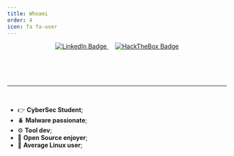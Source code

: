 ```yaml
---
title: Whoami
order: 4
icon: fa fa-user
---
```


<div id="badges" align="center">
      <a href="https://www.linkedin.com/in/cong-khai-nguyen-insacvl/" target="_blank">
        <img src="https://img.shields.io/badge/LinkedIn-blue?style=for-the-badge&logo=linkedin&logoColor=white"
          alt="LinkedIn Badge" />
      </a>
      &nbsp;&nbsp;&nbsp;
      <a href="https://app.hackthebox.com/profile/700925" target="_blank">
        <img src="https://img.shields.io/badge/HackTheBox-green?style=for-the-badge&logo=hackthebox&logoColor=black"
          alt="HackTheBox Badge" />
      </a>
      <!-- &nbsp;&nbsp;&nbsp;
      <a href="mailto: zeropio@pm.me">
        <img src="https://img.shields.io/badge/ProtonMail-8B89CC?style=for-the-badge&logo=protonmail&logoColor=white"
          alt="Protonmail Badge" />
      </a> -->
    </div>
<br />
<br />
<br />

<br>
<hr>
<br>

- 👉 **CyberSec Student**;<br />
- 🪲 **Malware passionate**;<br />
- ⚙️ **Tool dev**;<br />
- 📂 **Open Source enjoyer**;<br />
- 🐧 **Average Linux user**;


